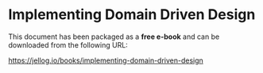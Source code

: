 # Implementing Domain Driven Design

This document has been packaged as a **free e-book** and can be downloaded from the following URL:

https://jellog.io/books/implementing-domain-driven-design
